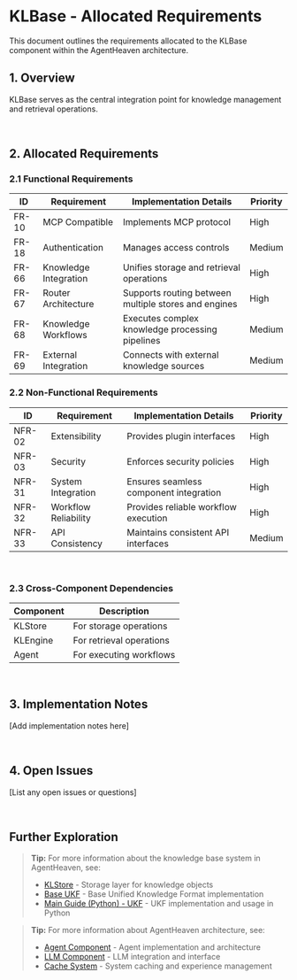 # KLBase - Allocated Requirements

This document outlines the requirements allocated to the KLBase component within the AgentHeaven architecture.

## 1. Overview

KLBase serves as the central integration point for knowledge management and retrieval operations.

<br/>

## 2. Allocated Requirements

### 2.1 Functional Requirements

| ID | Requirement | Implementation Details | Priority |
|----|-------------|------------------------|-----------|
| FR-10 | MCP Compatible | Implements MCP protocol | High |
| FR-18 | Authentication | Manages access controls | Medium |
| FR-66 | Knowledge Integration | Unifies storage and retrieval operations | High |
| FR-67 | Router Architecture | Supports routing between multiple stores and engines | High |
| FR-68 | Knowledge Workflows | Executes complex knowledge processing pipelines | Medium |
| FR-69 | External Integration | Connects with external knowledge sources | Medium |

### 2.2 Non-Functional Requirements

| ID | Requirement | Implementation Details | Priority |
|----|-------------|------------------------|-----------|
| NFR-02 | Extensibility | Provides plugin interfaces | High |
| NFR-03 | Security | Enforces security policies | High |
| NFR-31 | System Integration | Ensures seamless component integration | High |
| NFR-32 | Workflow Reliability | Provides reliable workflow execution | High |
| NFR-33 | API Consistency | Maintains consistent API interfaces | Medium |

<br/>

### 2.3 Cross-Component Dependencies

| Component | Description |
|-----------|-------------|
| KLStore | For storage operations |
| KLEngine | For retrieval operations |
| Agent | For executing workflows |

<br/>

## 3. Implementation Notes

[Add implementation notes here]

<br/>

## 4. Open Issues

[List any open issues or questions]

<br/>

## Further Exploration

> **Tip:** For more information about the knowledge base system in AgentHeaven, see:
> - [KLStore](./klstore.md) - Storage layer for knowledge objects
> - [Base UKF](./base_ukf.md) - Base Unified Knowledge Format implementation
> - [Main Guide (Python) - UKF](../../python-guide/ukf/index.md) - UKF implementation and usage in Python

> **Tip:** For more information about AgentHeaven architecture, see:
> - [Agent Component](./agent.md) - Agent implementation and architecture
> - [LLM Component](./llm.md) - LLM integration and interface
> - [Cache System](./cache.md) - System caching and experience management

<br/>
